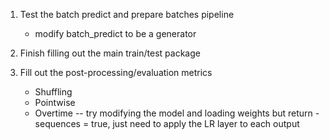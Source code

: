 1) Test the batch predict and prepare batches pipeline
    - modify batch_predict to be a generator

2) Finish filling out the main train/test package

3) Fill out the post-processing/evaluation metrics
    - Shuffling
    - Pointwise
    - Overtime -- try modifying the model and loading weights but return - sequences = true, just need to apply the LR layer to each output
    
